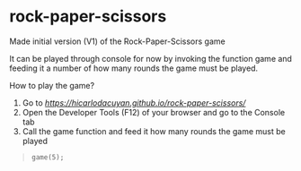 # rock-paper-scissors

Made initial version (V1) of the Rock-Paper-Scissors game

It can be played through console for now by invoking the function game and feeding it a number of how many rounds the game must be played.

How to play the game?
1. Go to *https://hicarlodacuyan.github.io/rock-paper-scissors/*
2. Open the Developer Tools (F12) of your browser and go to the Console tab
3. Call the game function and feed it how many rounds the game must be played 

> `game(5);`